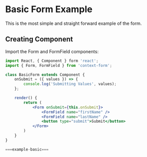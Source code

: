 # Basic Form Example

This is the most simple and straight forward example of the form.

## Creating Component
Import the Form and FormField components:
```jsx
import React, { Component } form 'react';
import { Form, FormField } from 'context-form';

class BasicForm extends Component {
    onSubmit = ({ values }) => {
        console.log('Submitting Values', values);
    };

    render() {
        return (
            <Form onSubmit={this.onSubmit}>
                <FormField name="firstName" />
                <FormField name="lastName" />
                <button type="submit">Submit</button>
            </Form>
        )
    }
}
```
```jsx
===example-basic===
```